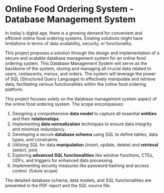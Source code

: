 # Online Food Ordering System - Database Management System
In today's digital age, there is a growing demand for convenient and efficient online food ordering systems. Existing solutions might have limitations in terms of data scalability, security, or functionality. 

This project proposes a solution through the design and implementation of a secure and scalable database management system for an online food ordering system. This Database Management System will serve as the backbone of the system, storing and 
managing all crucial data related to users, restaurants, menus, and orders. The system will leverage the power of SQL (Structured Query Language) to effectively manipulate and retrieve data, facilitating various functionalities within the online food 
ordering platform. 

This project focuses solely on the database management system aspect of the online food ordering system. The scope encompasses: 
1. Designing a comprehensive **data model** to capture all essential **entities** and their **relationships**.
2. Implementing **data normalization** techniques to ensure data integrity and minimize redundancy.
3. Developing a secure **database schema** using SQL to define tables, data types, and constraints.
4. Utilizing SQL for data **manipulation** (insert, update, delete) and **retrieval** (select, join).
5. Exploring **advanced SQL functionalities** like window functions, CTEs, UDFs, and triggers for enhanced data processing.
6. Implementing security measures like password hashing and access control. (future scope)

The detailed database schema, data models, and SQL functionalities are presented in the PDF report and the SQL source file. 
